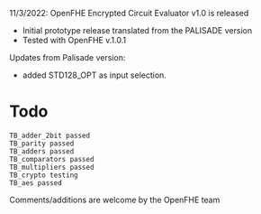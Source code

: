 11/3/2022: OpenFHE Encrypted Circuit Evaluator v1.0 is released

* Initial prototype release translated from the PALISADE version
* Tested with OpenFHE v.1.0.1

Updates from Palisade version:

* added STD128_OPT as input selection.

Todo
====

```
TB_adder_2bit passed
TB_parity passed
TB_adders passed
TB_comparators passed
TB_multipliers passed
TB_crypto testing
TB_aes passed
```
Comments/additions are welcome by the OpenFHE team
